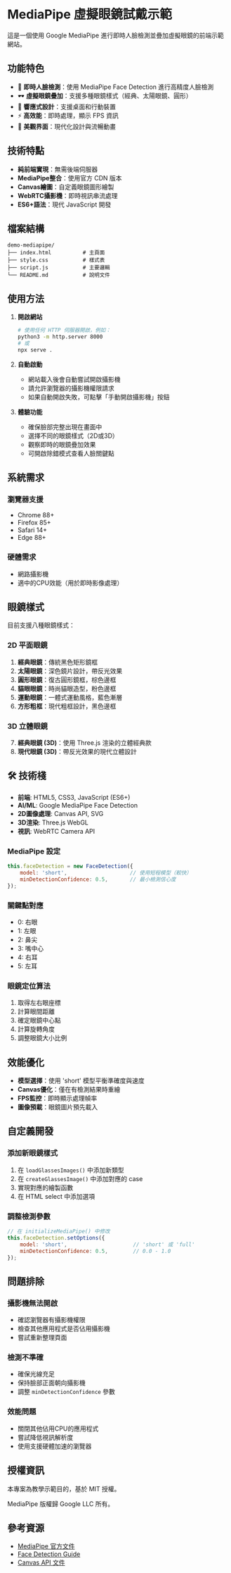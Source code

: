 # MediaPipe 虛擬眼鏡試戴示範

這是一個使用 Google MediaPipe 進行即時人臉檢測並疊加虛擬眼鏡的前端示範網站。

## 功能特色

- 🎯 **即時人臉檢測**：使用 MediaPipe Face Detection 進行高精度人臉檢測
- 🕶️ **虛擬眼鏡疊加**：支援多種眼鏡樣式（經典、太陽眼鏡、圓形）
- 📱 **響應式設計**：支援桌面和行動裝置
- ⚡ **高效能**：即時處理，顯示 FPS 資訊
- 🎨 **美觀界面**：現代化設計與流暢動畫

## 技術特點

- **純前端實現**：無需後端伺服器
- **MediaPipe整合**：使用官方 CDN 版本
- **Canvas繪圖**：自定義眼鏡圖形繪製
- **WebRTC攝影機**：即時視訊串流處理
- **ES6+語法**：現代 JavaScript 開發

## 檔案結構

```
demo-mediapipe/
├── index.html          # 主頁面
├── style.css           # 樣式表
├── script.js           # 主要邏輯
└── README.md           # 說明文件
```

## 使用方法

1. **開啟網站**
   ```bash
   # 使用任何 HTTP 伺服器開啟，例如：
   python3 -m http.server 8000
   # 或
   npx serve .
   ```

2. **自動啟動**
   - 網站載入後會自動嘗試開啟攝影機
   - 請允許瀏覽器的攝影機權限請求
   - 如果自動開啟失敗，可點擊「手動開啟攝影機」按鈕

3. **體驗功能**
   - 確保臉部完整出現在畫面中
   - 選擇不同的眼鏡樣式（2D或3D）
   - 觀察即時的眼鏡疊加效果
   - 可開啟除錯模式查看人臉關鍵點

## 系統需求

### 瀏覽器支援
- Chrome 88+
- Firefox 85+
- Safari 14+
- Edge 88+

### 硬體需求
- 網路攝影機
- 適中的CPU效能（用於即時影像處理）

## 眼鏡樣式

目前支援八種眼鏡樣式：

### 2D 平面眼鏡
1. **經典眼鏡**：傳統黑色矩形鏡框
2. **太陽眼鏡**：深色鏡片設計，帶反光效果
3. **圓形眼鏡**：復古圓形鏡框，棕色邊框
4. **貓眼眼鏡**：時尚貓眼造型，粉色邊框
5. **運動眼鏡**：一體式運動風格，藍色漸層
6. **方形粗框**：現代粗框設計，黑色邊框

### 3D 立體眼鏡
7. **經典眼鏡 (3D)**：使用 Three.js 渲染的立體經典款
8. **現代眼鏡 (3D)**：帶反光效果的現代立體設計

## 🛠️ 技術棧

- **前端**: HTML5, CSS3, JavaScript (ES6+)
- **AI/ML**: Google MediaPipe Face Detection
- **2D圖像處理**: Canvas API, SVG
- **3D渲染**: Three.js WebGL
- **視訊**: WebRTC Camera API

### MediaPipe 設定
```javascript
this.faceDetection = new FaceDetection({
    model: 'short',                    // 使用短程模型（較快）
    minDetectionConfidence: 0.5,       // 最小檢測信心度
});
```

### 關鍵點對應
- 0: 右眼
- 1: 左眼  
- 2: 鼻尖
- 3: 嘴中心
- 4: 右耳
- 5: 左耳

### 眼鏡定位算法
1. 取得左右眼座標
2. 計算眼間距離
3. 確定眼鏡中心點
4. 計算旋轉角度
5. 調整眼鏡大小比例

## 效能優化

- **模型選擇**：使用 'short' 模型平衡準確度與速度
- **Canvas優化**：僅在有檢測結果時重繪
- **FPS監控**：即時顯示處理幀率
- **圖像預載**：眼鏡圖片預先載入

## 自定義開發

### 添加新眼鏡樣式
1. 在 `loadGlassesImages()` 中添加新類型
2. 在 `createGlassesImage()` 中添加對應的 case
3. 實現對應的繪製函數
4. 在 HTML select 中添加選項

### 調整檢測參數
```javascript
// 在 initializeMediaPipe() 中修改
this.faceDetection.setOptions({
    model: 'short',                     // 'short' 或 'full'
    minDetectionConfidence: 0.5,        // 0.0 - 1.0
});
```

## 問題排除

### 攝影機無法開啟
- 確認瀏覽器有攝影機權限
- 檢查其他應用程式是否佔用攝影機
- 嘗試重新整理頁面

### 檢測不準確
- 確保光線充足
- 保持臉部正面朝向攝影機
- 調整 `minDetectionConfidence` 參數

### 效能問題
- 關閉其他佔用CPU的應用程式
- 嘗試降低視訊解析度
- 使用支援硬體加速的瀏覽器

## 授權資訊

本專案為教學示範目的，基於 MIT 授權。

MediaPipe 版權歸 Google LLC 所有。

## 參考資源

- [MediaPipe 官方文件](https://mediapipe.dev/)
- [Face Detection Guide](https://google.github.io/mediapipe/solutions/face_detection.html)
- [Canvas API 文件](https://developer.mozilla.org/en-US/docs/Web/API/Canvas_API)